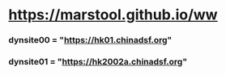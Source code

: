 # https://marstool.github.io/ww

### dynsite00 = "https://hk01.chinadsf.org"
### dynsite01 = "https://hk2002a.chinadsf.org"
